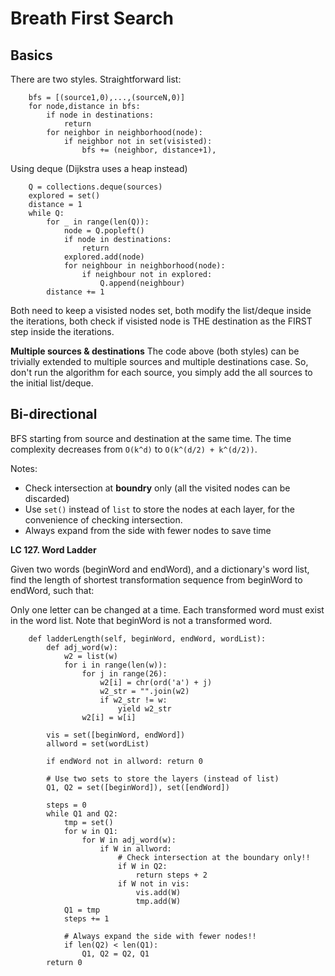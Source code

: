 # Breath First Search 
## Basics
There are two styles. Straightforward list:
```
    bfs = [(source1,0),...,(sourceN,0)]
    for node,distance in bfs:
        if node in destinations: 
            return
        for neighbor in neighborhood(node): 
            if neighbor not in set(visisted):
                bfs += (neighbor, distance+1), 
```
Using deque (Dijkstra uses a heap instead)
```
    Q = collections.deque(sources)
    explored = set()
    distance = 1
    while Q: 
        for _ in range(len(Q)):
            node = Q.popleft()
            if node in destinations: 
                return
            explored.add(node)
            for neighbour in neighborhood(node):
                if neighbour not in explored:
                    Q.append(neighbour)
        distance += 1
```
Both need to keep a visisted nodes set, both modify the list/deque inside the iterations, both check if visisted node is THE destination as the FIRST step inside the iterations. 

**Multiple sources & destinations**
The code above (both styles) can be trivially extended to multiple sources and multiple destinations case. So, don't run the algorithm for each source, you simply add the all sources to the initial list/deque.

## Bi-directional
BFS starting from source and destination at the same time. The time complexity decreases from `O(k^d)` to `O(k^(d/2) + k^(d/2))`.

Notes:
* Check intersection at **boundry** only (all the visited nodes can be discarded)
* Use `set()` instead of `list` to store the nodes at each layer, for the convenience of checking intersection.
* Always expand from the side with fewer nodes to save time

**LC 127. Word Ladder**

Given two words (beginWord and endWord), and a dictionary's word list, find the length of shortest transformation sequence from beginWord to endWord, such that:

Only one letter can be changed at a time.
Each transformed word must exist in the word list. Note that beginWord is not a transformed word.

```
    def ladderLength(self, beginWord, endWord, wordList):
        def adj_word(w):
            w2 = list(w)
            for i in range(len(w)):
                for j in range(26):
                    w2[i] = chr(ord('a') + j)
                    w2_str = "".join(w2)
                    if w2_str != w:
                        yield w2_str
                w2[i] = w[i]
        
        vis = set([beginWord, endWord])
        allword = set(wordList)
        
        if endWord not in allword: return 0
        
        # Use two sets to store the layers (instead of list)
        Q1, Q2 = set([beginWord]), set([endWord])
        
        steps = 0
        while Q1 and Q2:
            tmp = set()
            for w in Q1:
                for W in adj_word(w):
                    if W in allword:
                        # Check intersection at the boundary only!!
                        if W in Q2:
                            return steps + 2
                        if W not in vis:
                            vis.add(W)
                            tmp.add(W)
            Q1 = tmp
            steps += 1
            
            # Always expand the side with fewer nodes!!
            if len(Q2) < len(Q1):
                Q1, Q2 = Q2, Q1
        return 0
```
